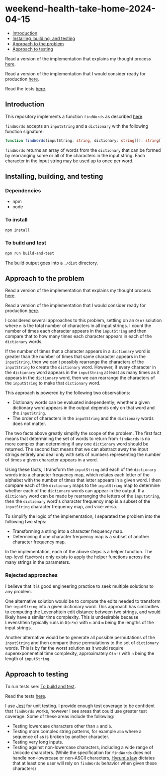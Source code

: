 # weekend-health-take-home-2024-04-15

-   [Introduction](#introduction)
-   [Installing, building, and testing](#installing-building-and-testing)
-   [Approach to the problem](#approach-to-the-problem)
-   [Approach to testing](#approach-to-testing)

Read a version of the implementation that explains my thought process [here](https://github.com/aaronstanek/weekend-health-take-home-2024-05-16/blob/main/src/index.ts).

Read a version of the implementation that I would consider ready for production [here](https://github.com/aaronstanek/weekend-health-take-home-2024-05-16/blob/main/src/index.production.ts).

Read the tests [here](https://github.com/aaronstanek/weekend-health-take-home-2024-05-16/blob/main/src/index.test.ts).

## Introduction

This repository implements a function `findWords` as described [here](https://weekendhealth.notion.site/Weekend-Health-Take-home-Challenge-327d5972824041829cf9ddc32cb7acd6).

`findWords` accepts an `inputString` and a `dictionary` with the following function signature:

```typescript
function findWords(inputString: string, dictionary: string[]): string[];
```

`findWords` returns an array of words from the `dictionary` that can be formed by rearranging some or all of the characters in the input string. Each character in the input string may be used up to once per word.

## Installing, building, and testing

### Dependencies

-   npm
-   node

### To install

```bash
npm install
```

### To build and test

```bash
npm run build-and-test
```

The build output goes into a `./dist` directory.

## Approach to the problem

Read a version of the implementation that explains my thought process [here](https://github.com/aaronstanek/weekend-health-take-home-2024-05-16/blob/main/src/index.ts).

Read a version of the implementation that I would consider ready for production [here](https://github.com/aaronstanek/weekend-health-take-home-2024-05-16/blob/main/src/index.production.ts).

I considered several approaches to this problem, settling on an `O(n)` solution where `n` is the total number of characters in all input strings. I count the number of times each character appears in the `inputString` and then compare that to how many times each character appears in each of the `dictionary` words.

If the number of times that a character appears in a `dictionary` word is greater than the number of times that same character appears in the `inputString`, then we can't possibly rearrange the characters of the `inputString` to create the `dictionary` word. However, if every character in the `dictionary` word appears in the `inputString` at least as many times as it appears in the `dictionary` word, then we can rearrange the characters of the `inputString` to make that `dictionary` word.

This approach is powered by the following two observations:

-   Dictionary words can be evaluated independently; whether a given dictionary word appears in the output depends only on that word and the `inputString`.
-   The order of characters in the `inputString` and the `dictionary` words does not matter.

The two facts above greatly simplify the scope of the problem. The first fact means that determining the set of words to return from
`findWords` is no more complex than determining if any one `dictionary` word should be returned. The second fact means that we can abstract away the input strings entirely and deal only with sets of numbers representing the number of times a given character appears in a word.

Using these facts, I transform the `inputString` and each of the `dictionary` words into a character frequency map, which relates each letter of the alphabet with the number of times that letter appears in a given word. I then compare each of the `dictionary` maps to the `inputString` map to determine whether each of the `dictionary` words can appear in the output. If a `dictionary` word can be made by rearranging the letters of the `inputString`, then the `dictionary` word's character frequency map is a subset of the `inputString` character frequency map, and vice-versa.

To simplify the logic of the implementation, I separated the problem into the following two steps:

-   Transforming a string into a character frequency map.
-   Determining if one character frequency map is a subset of another character frequency map.

In the implementation, each of the above steps is a helper function. The top-level `findWords` only exists to apply the helper functions across the many strings in the parameters.

### Rejected approaches

I believe that it is good engineering practice to seek multiple solutions to any problem.

One alternative solution would be to compute the edits needed to transform the `inputString` into a given dictionary word. This approach has similarities to computing the Levenshtein edit distance between two strings, and would likely have a similar time complexity. This is undesirable because Levenshtein typically runs in `O(n*m)` with `n` and `m` being the lengths of the input strings.

Another alternative would be to generate all possible permutations of the `inputString` and then compare those permutations to the set of `dictionary` words. This is by far the worst solution as it would require superexponenetial time complexity, approximately `O(n!)` with `n` being the length of `inputString`.

## Approach to testing

To run tests see: [To build and test](#to-build-and-test).

Read the tests [here](https://github.com/aaronstanek/weekend-health-take-home-2024-05-16/blob/main/src/index.test.ts).

I use [Jest](https://jestjs.io/) for unit testing. I provide enough test coverage to be confident that `findWords` works, however I see areas that could use greater test coverage. Some of these areas include the following:

-   Testing lowercase characters other than `a` and `b`.
-   Testing more complex string patterns, for example `aba` where a sequence of `a`s is broken by another character.
-   Testing very long inputs.
-   Testing against non-lowercase characters, including a wide range of Unicode characters. (While the specification for `findWords` does not handle non-lowercase or non-ASCII characters, [Hyrum's law](https://www.laws-of-software.com/laws/hyrum/) dictates that at least one user will rely on `findWords` behavior when given these characters)
